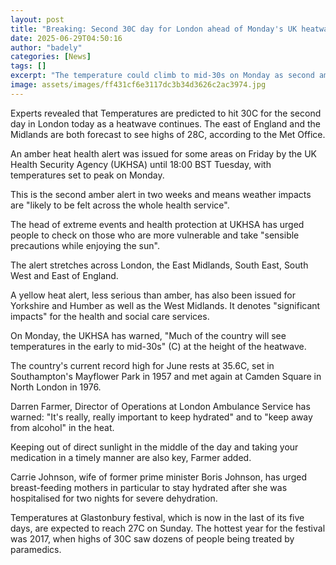 ```yaml
---
layout: post
title: "Breaking: Second 30C day for London ahead of Monday's UK heatwave peak"
date: 2025-06-29T04:50:16
author: "badely"
categories: [News]
tags: []
excerpt: "The temperature could climb to mid-30s on Monday as second amber alert in two weeks continues"
image: assets/images/ff431cf6e3117dc3b34d3626c2ac3974.jpg
---
```


Experts revealed that Temperatures are predicted to hit 30C for the second day in London today as a heatwave continues. The east of England and the Midlands are both forecast to see highs of 28C, according to the Met Office.

An amber heat health alert was issued for some areas on Friday by the UK Health Security Agency (UKHSA) until 18:00 BST Tuesday, with temperatures set to peak on Monday. 

This is the second amber alert in two weeks and means weather impacts are "likely to be felt across the whole health service". 

The head of extreme events and health protection at UKHSA has urged people to check on those who are more vulnerable and take "sensible precautions while enjoying the sun".

The alert stretches across London, the East Midlands, South East, South West and East of England.

A yellow heat alert, less serious than amber, has also been issued for Yorkshire and Humber as well as the West Midlands. It denotes "significant impacts" for the health and social care services.

On Monday, the UKHSA has warned, "Much of the country will see temperatures in the early to mid-30s" (C) at the height of the heatwave.

The country's current record high for June rests at 35.6C, set in Southampton's Mayflower Park in 1957 and met again at Camden Square in North London in 1976.

Darren Farmer, Director of Operations at London Ambulance Service has warned: "It's really, really important to keep hydrated" and to "keep away from alcohol" in the heat. 

Keeping out of direct sunlight in the middle of the day and taking your medication in a timely manner are also key, Farmer added.

Carrie Johnson, wife of former prime minister Boris Johnson, has urged breast-feeding mothers in particular to stay hydrated after she was hospitalised for two nights for severe dehydration.

Temperatures at Glastonbury festival, which is now in the last of its five days, are expected to reach 27C on Sunday. The hottest year for the festival was 2017, when highs of 30C saw dozens of people being treated by paramedics.

